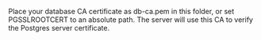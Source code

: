 Place your database CA certificate as db-ca.pem in this folder, or set PGSSLROOTCERT to an absolute path.
The server will use this CA to verify the Postgres server certificate.
